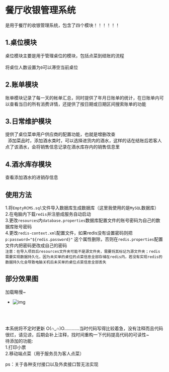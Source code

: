 餐厅收银管理系统<br>  
==
是用于餐厅的收银管理系统，包含了四个模块！！！！！！<br>  

1.桌位模块<br>  
---
 
 桌位模块主要是用于管理桌位的模块，包括点菜到结账的流程<br>  
 将桌位人数设置为`0`可以滞空当前桌位<br>
 

2.账单模块<br>  
---
 
 账单模块记录了每一天的帐单汇总，同时提供了年月日账单的统计，在日账单内可以查看当日的所有消费详情，还提供了按日期或日期区间搜索账单的功能<br>  

3.日常维护模块<br>  
--

提供了桌位菜单用户供应商的配置功能，也就是增删改查<br>  
添加菜品时，添加酒水类时，可以选择进货内的酒水，这样的话在结账后若客人点了该酒水，会将销售信息记录在酒水库存内的销售信息里<br>

4.酒水库存模块<br>  
 --

查看添加酒水的进销存信息<br>  


使用方法<br>  
--
1.将`EmptyRCMS.sql`文件导入数据库生成数据库（这里我使用的是`MySQL`数据库）<br>
2.在电脑内下载`redis`并注册成服务自动启动<br>
3.更改`resources`内`database.properties`数据库配置文件的账号密码为自己的数据库账号密码<br>
4.更改`redis-context.xml`配置文件，如果redis没有设置密码则把`p:password="${redis.password}"` 这个属性删除，否则在`redis.properties`配置文件内把密码更改成自己的密码<br>
`注意：在导入项目后resources文件夹可能不是源文件夹，需要将其标记为源文件夹；redis需要实现数据持久化，因为未买单的桌位的点菜信息全部存储在redis内，若没有实现redis的数据持久化会导致电脑关机后未买单的桌位点菜信息全部丢失`<br>


部分效果图
--
加载略慢~<br>
* ![img](https://github.com/CHANGEX929/RCMS/blob/master/show.gif) 


<br><br><br>
本系统将不定时更新 O(∩_∩)O…………当时代码写得比较着急，没有注释而且代码很烂，请见谅，后期会补上注释，找时间重构一下代码提高代码的可读性~<br>
待添加的功能:<br>
1.打印小票<br>
2.移动端点菜（用于服务员为客人点菜）<br>


ps：关于各种支付接口以及外卖接口暂无法实现


